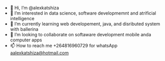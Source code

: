 - 👋 Hi, I’m @alexkatshiza
- 👀 I’m interested in data science, software developmemnt and atrificial intelligence 
- 🌱 I’m currently learning web developement, java, and disributed system with ballerina
- 💞️ I’m looking to collaborate on softaware development mobile anda computer apps 
- 📫 How to reach me +264816960729 for whatsApp aalexkatshiza@hotmail.com

<!---
alexkatshiza/alexkatshiza is a ✨ special ✨ repository because its `README.md` (this file) appears on your GitHub profile.
You can click the Preview link to take a look at your changes.
--->
